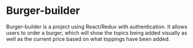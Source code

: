 # Burger-builder
Burger-builder is a project using React/Redux with authentication. It allows users to order a burger, which will show the topics being added visually as well as the current price based on what toppings have been added.
